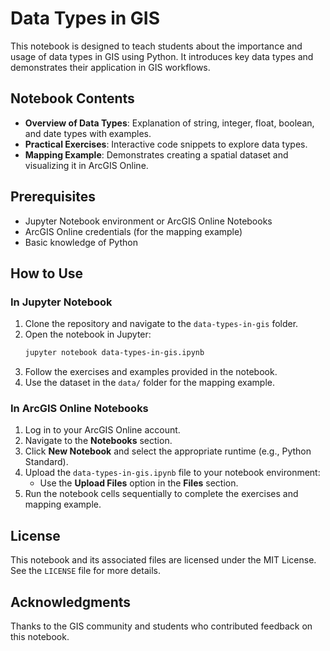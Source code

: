 # Data Types in GIS

This notebook is designed to teach students about the importance and usage of data types in GIS using Python. It introduces key data types and demonstrates their application in GIS workflows.

## Notebook Contents
- **Overview of Data Types**: Explanation of string, integer, float, boolean, and date types with examples.
- **Practical Exercises**: Interactive code snippets to explore data types.
- **Mapping Example**: Demonstrates creating a spatial dataset and visualizing it in ArcGIS Online.

## Prerequisites
- Jupyter Notebook environment or ArcGIS Online Notebooks
- ArcGIS Online credentials (for the mapping example)
- Basic knowledge of Python

## How to Use

### In Jupyter Notebook
1. Clone the repository and navigate to the `data-types-in-gis` folder.
2. Open the notebook in Jupyter:
   ```bash
   jupyter notebook data-types-in-gis.ipynb
   ```
3. Follow the exercises and examples provided in the notebook.
4. Use the dataset in the `data/` folder for the mapping example.

### In ArcGIS Online Notebooks
1. Log in to your ArcGIS Online account.
2. Navigate to the **Notebooks** section.
3. Click **New Notebook** and select the appropriate runtime (e.g., Python Standard).
4. Upload the `data-types-in-gis.ipynb` file to your notebook environment:
   - Use the **Upload Files** option in the **Files** section.
5. Run the notebook cells sequentially to complete the exercises and mapping example.

## License
This notebook and its associated files are licensed under the MIT License. See the `LICENSE` file for more details.

## Acknowledgments
Thanks to the GIS community and students who contributed feedback on this notebook.
